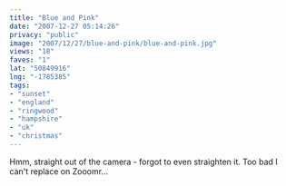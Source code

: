 ```yaml
---
title: "Blue and Pink"
date: "2007-12-27 05:14:26"
privacy: "public"
image: "2007/12/27/blue-and-pink/blue-and-pink.jpg"
views: "18"
faves: "1"
lat: "50849916"
lng: "-1785385"
tags:
- "sunset"
- "england"
- "ringwood"
- "hampshire"
- "uk"
- "christmas"
---
```

Hmm, straight out of the camera - forgot to even straighten it. Too bad I can't replace on Zooomr...
